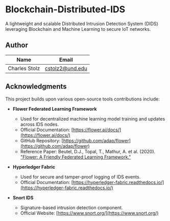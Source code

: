 # Blockchain-Distributed-IDS
A lightweight and scalable Distributed Intrusion Detection System (DIDS) leveraging Blockchain and Machine Learning to secure IoT networks.

## Author

| Name            | Email                   
|----------------|-------------------------
| Charles Stolz  | cstolz2@und.edu          |

## Acknowledgments

This project builds upon various open-source tools contributions include:

- **Flower Federated Learning Framework**
  - Used for decentralized machine learning model training and updates across IDS nodes.
  - Official Documentation: [https://flower.ai/docs/](https://flower.ai/docs/)
  - GitHub Repository: [https://github.com/adap/flower](https://github.com/adap/flower)
  - Reference Paper: Beutel, D.J., Topal, T., Mathur, A. et al. (2020). ["Flower: A Friendly Federated Learning Framework."](https://arxiv.org/abs/2007.14390)

- **Hyperledger Fabric**
  - Used for secure and tamper-proof logging of IDS events.
  - Official Documentation: [https://hyperledger-fabric.readthedocs.io/](https://hyperledger-fabric.readthedocs.io/)

- **Snort IDS**
  - Signature-based intrusion detection component.
  - Official Website: [https://www.snort.org/](https://www.snort.org/)

